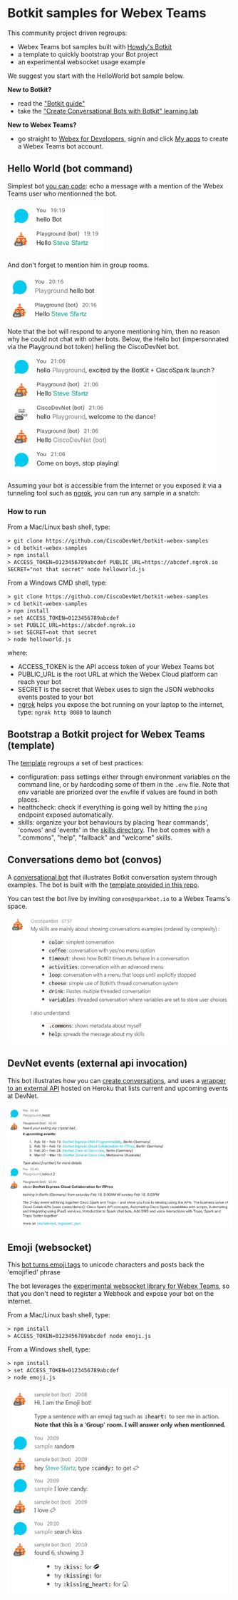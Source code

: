 # Botkit samples for Webex Teams

This community project driven regroups:
- Webex Teams bot samples built with [Howdy's Botkit](https://github.com/howdyai/botkit)
- a template to quickly bootstrap your Bot project
- an experimental websocket usage example

We suggest you start with the HelloWorld bot sample below.

**New to Botkit?**
- read the ["Botkit guide"](https://github.com/howdyai/botkit/blob/master/docs/readme-ciscospark.md)
- take the ["Create Conversational Bots with Botkit" learning lab](https://learninglabs.cisco.com/tracks/collab-cloud/spark-apps/collab-spark-botkit/step/1)

**New to Webex Teams?**
- go straight to [Webex for Developers](https://developer.webex.com), signin and click [My apps](https://developer.webex.com/apps.html) to create a Webex Teams bot account.


## Hello World (bot command)

Simplest bot [you can code](helloworld.js#L62): echo a message with a mention of the Webex Teams user who mentionned the bot.

![hello-bot-direct](docs/img/hello-bot-direct.png)

And don't forget to mention him in group rooms.

![hello-bot-group](docs/img/hello-bot-group.png)

Note that the bot will respond to anyone mentioning him,
then no reason why he could not chat with other bots.
Below, the Hello bot (impersonnated via the Playground bot token) helling the CiscoDevNet bot.

![hello-bot-playing](docs/img/hello-bot-playing.png)

Assuming your bot is accessible from the internet or you exposed it via a tunneling tool such as [ngrok](https://ngrok.com), you can run any sample in a snatch:


### How to run 

From a Mac/Linux bash shell, type:

```shell
> git clone https://github.com/CiscoDevNet/botkit-webex-samples
> cd botkit-webex-samples
> npm install
> ACCESS_TOKEN=0123456789abcdef PUBLIC_URL=https://abcdef.ngrok.io SECRET="not that secret" node helloworld.js
```

From a Windows CMD shell, type:

```shell
> git clone https://github.com/CiscoDevNet/botkit-webex-samples
> cd botkit-webex-samples
> npm install
> set ACCESS_TOKEN=0123456789abcdef
> set PUBLIC_URL=https://abcdef.ngrok.io
> set SECRET=not that secret
> node helloworld.js
```

where:

- ACCESS_TOKEN is the API access token of your Webex Teams bot
- PUBLIC_URL is the root URL at which the Webex Cloud platform can reach your bot
- SECRET is the secret that Webex uses to sign the JSON webhooks events posted to your bot
- [ngrok](http://ngrok.com) helps you expose the bot running on your laptop to the internet, type: `ngrok http 8080` to launch


## Bootstrap a Botkit project for Webex Teams (template)

The [template](template/) regroups a set of best practices:
- configuration: pass settings either through environment variables on the command line, or by hardcoding some of them in the `.env` file. Note that env variable are priorized over the `env`file if values are found in both places.
- healthcheck: check if everything is going well by hitting the `ping` endpoint exposed automatically. 
- skills: organize your bot behaviours by placing 'hear commands', 'convos' and 'events' in the [skills directory](template/skills/). The bot comes with a ".commons", "help", "fallback" and "welcome" skills.


## Conversations demo bot (convos)

A [conversational bot](convos/) that illustrates Botkit conversation system through examples. The bot is built with the [template provided in this repo](template/).

You can test the bot live by inviting `convos@sparkbot.io` to a Webex Teams's space.

![convos](docs/img/convos.png)


## DevNet events (external api invocation)

This bot illustrates how you can [create conversations](externalapi/bot.js#L117),
and uses a [wrapper to an external API](externalapi/events.js) hosted on Heroku that lists current and upcoming events at DevNet.

![devnet-Botkit](docs/img/devnet-botkit-convo.png)


## Emoji (websocket)

This [bot turns emoji tags](emoji.js#58) to unicode characters and posts back the 'emojified' phrase

The bot leverages the [experimental websocket library for Webex Teams](https://github.com/marchfederico/ciscospark-websocket-events),
so that you don't need to register a Webhook and expose your bot on the internet.

From a Mac/Linux bash shell, type:

```shell
> npm install
> ACCESS_TOKEN=0123456789abcdef node emoji.js
```

From a Windows shell, type:

```shell
> npm install
> set ACCESS_TOKEN=0123456789abcdef
> node emoji.js
```

![emoji](docs/img/emoji-websocket.png)